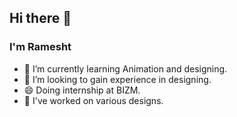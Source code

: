 ## Hi there 👋


### I'm Ramesht


- 🔭 I’m currently learning Animation and designing.
- 👯 I’m looking to gain experience in designing.
- 😄 Doing internship at BIZM.
- 🌱 I've worked on various designs.
